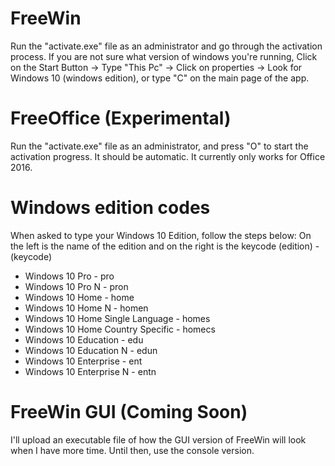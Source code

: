 # FreeWin
Run the "activate.exe" file as an administrator and go through the activation process.
If you are not sure what version of windows you're running, Click on the Start Button -> Type "This Pc" -> Click on properties -> Look for Windows 10 (windows edition), or type "C" on the main page of the app.
# FreeOffice (Experimental)
Run the "activate.exe" file as an administrator, and press "O" to start the activation progress. It should be automatic. It currently only works for Office 2016.
# Windows edition codes
When asked to type your Windows 10 Edition, follow the steps below:
On the left is the name of the edition and on the right is the keycode
(edition) - (keycode)
* Windows 10 Pro - pro
* Windows 10 Pro N - pron
* Windows 10 Home - home
* Windows 10 Home N - homen
* Windows 10 Home Single Language - homes
* Windows 10 Home Country Specific - homecs
* Windows 10 Education - edu
* Windows 10 Education N - edun
* Windows 10 Enterprise - ent
* Windows 10 Enterprise N - entn
# FreeWin GUI (Coming Soon)
I'll upload an executable file of how the GUI version of FreeWin will look when I have more time. Until then, use the console version.
